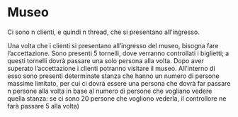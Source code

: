 # Museo
Ci sono n clienti, e quindi n thread, che si presentano all'ingresso.

Una volta che i clienti si presentano all’ingresso del museo, bisogna fare l’accettazione.
Sono presenti 5 tornelli, dove verranno controllati i biglietti; a questi tornelli dovrà passare una solo persona alla volta. 
Dopo aver superato l’accettazione i clienti potranno visitare il museo.
All’interno di esso sono presenti determinate stanza che hanno un numero di persone massime limitato, per cui ci dovrà essere una persona che dovrà far passare n persone alla volta in base al numero di persone che vogliano vedere quella stanza:
se ci sono 20 persone che vogliono vederla, il controllore ne farà passare 5 alla volta)
